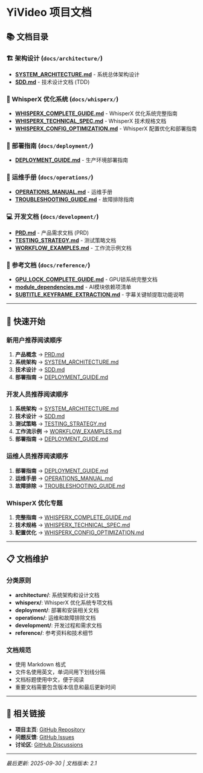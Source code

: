 # YiVideo 项目文档

## 📚 文档目录

### 🏗️ 架构设计 (`docs/architecture/`)
- **[SYSTEM_ARCHITECTURE.md](architecture/SYSTEM_ARCHITECTURE.md)** - 系统总体架构设计
- **[SDD.md](architecture/SDD.md)** - 技术设计文档 (TDD)

### 🎯 WhisperX 优化系统 (`docs/whisperx/`)
- **[WHISPERX_COMPLETE_GUIDE.md](whisperx/WHISPERX_COMPLETE_GUIDE.md)** - WhisperX 优化系统完整指南
- **[WHISPERX_TECHNICAL_SPEC.md](whisperx/WHISPERX_TECHNICAL_SPEC.md)** - WhisperX 技术规格文档
- **[WHISPERX_CONFIG_OPTIMIZATION.md](whisperx/WHISPERX_CONFIG_OPTIMIZATION.md)** - WhisperX 配置优化和部署指南

### 🚀 部署指南 (`docs/deployment/`)
- **[DEPLOYMENT_GUIDE.md](deployment/DEPLOYMENT_GUIDE.md)** - 生产环境部署指南

### 🔧 运维手册 (`docs/operations/`)
- **[OPERATIONS_MANUAL.md](operations/OPERATIONS_MANUAL.md)** - 运维手册
- **[TROUBLESHOOTING_GUIDE.md](operations/TROUBLESHOOTING_GUIDE.md)** - 故障排除指南

### 💻 开发文档 (`docs/development/`)
- **[PRD.md](development/PRD.md)** - 产品需求文档 (PRD)
- **[TESTING_STRATEGY.md](development/TESTING_STRATEGY.md)** - 测试策略文档
- **[WORKFLOW_EXAMPLES.md](development/WORKFLOW_EXAMPLES.md)** - 工作流示例文档

### 📖 参考文档 (`docs/reference/`)
- **[GPU_LOCK_COMPLETE_GUIDE.md](reference/GPU_LOCK_COMPLETE_GUIDE.md)** - GPU锁系统完整文档
- **[module_dependencies.md](reference/module_dependencies.md)** - AI模块依赖项清单
- **[SUBTITLE_KEYFRAME_EXTRACTION.md](reference/SUBTITLE_KEYFRAME_EXTRACTION.md)** - 字幕关键帧提取功能说明

---

## 🚀 快速开始

### 新用户推荐阅读顺序
1. **产品概念** → [PRD.md](development/PRD.md)
2. **系统架构** → [SYSTEM_ARCHITECTURE.md](architecture/SYSTEM_ARCHITECTURE.md)
3. **技术设计** → [SDD.md](architecture/SDD.md)
4. **部署指南** → [DEPLOYMENT_GUIDE.md](deployment/DEPLOYMENT_GUIDE.md)

### 开发人员推荐阅读顺序
1. **系统架构** → [SYSTEM_ARCHITECTURE.md](architecture/SYSTEM_ARCHITECTURE.md)
2. **技术设计** → [SDD.md](architecture/SDD.md)
3. **测试策略** → [TESTING_STRATEGY.md](development/TESTING_STRATEGY.md)
4. **工作流示例** → [WORKFLOW_EXAMPLES.md](development/WORKFLOW_EXAMPLES.md)
5. **部署指南** → [DEPLOYMENT_GUIDE.md](deployment/DEPLOYMENT_GUIDE.md)

### 运维人员推荐阅读顺序
1. **部署指南** → [DEPLOYMENT_GUIDE.md](deployment/DEPLOYMENT_GUIDE.md)
2. **运维手册** → [OPERATIONS_MANUAL.md](operations/OPERATIONS_MANUAL.md)
3. **故障排除** → [TROUBLESHOOTING_GUIDE.md](operations/TROUBLESHOOTING_GUIDE.md)

### WhisperX 优化专题
1. **完整指南** → [WHISPERX_COMPLETE_GUIDE.md](whisperx/WHISPERX_COMPLETE_GUIDE.md)
2. **技术规格** → [WHISPERX_TECHNICAL_SPEC.md](whisperx/WHISPERX_TECHNICAL_SPEC.md)
3. **配置优化** → [WHISPERX_CONFIG_OPTIMIZATION.md](whisperx/WHISPERX_CONFIG_OPTIMIZATION.md)

---

## 📋 文档维护

### 分类原则
- **architecture/**: 系统架构和设计文档
- **whisperx/**: WhisperX 优化系统专项文档
- **deployment/**: 部署和安装相关文档
- **operations/**: 运维和故障排除文档
- **development/**: 开发过程和需求文档
- **reference/**: 参考资料和技术细节

### 文档规范
- 使用 Markdown 格式
- 文件名使用英文，单词间用下划线分隔
- 文档标题使用中文，便于阅读
- 重要文档需要包含版本信息和最后更新时间

---

## 🔗 相关链接

- **项目主页**: [GitHub Repository](https://github.com/your-repo/yivideo)
- **问题反馈**: [GitHub Issues](https://github.com/your-repo/yivideo/issues)
- **讨论区**: [GitHub Discussions](https://github.com/your-repo/yivideo/discussions)

---

*最后更新: 2025-09-30 | 文档版本: 2.1*